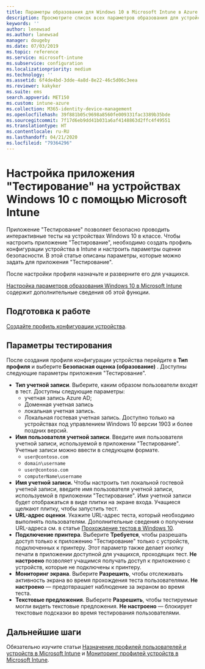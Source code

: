 ```yaml
---
title: Параметры образования для Windows 10 в Microsoft Intune в Azure | Документация Майкрософт
description: Просмотрите список всех параметров образования для устройств Windows 10. Используйте эти параметры в профиле конфигурации устройства с приложением "Тестирование", выберите способ входа пользователей или учащихся, отслеживайте экран во время теста и многое другое в Intune.
keywords: ''
author: lenewsad
ms.author: lanewsad
manager: dougeby
ms.date: 07/03/2019
ms.topic: reference
ms.service: microsoft-intune
ms.subservice: configuration
ms.localizationpriority: medium
ms.technology: ''
ms.assetid: 6f4de4bd-3dde-4a8d-8e22-46c5d06c3eea
ms.reviewer: kakyker
ms.suite: ems
search.appverid: MET150
ms.custom: intune-azure
ms.collection: M365-identity-device-management
ms.openlocfilehash: 39f881b05c9698a8560fe009331fac3389b35bde
ms.sourcegitcommit: 7f17d6eb9dd41b031a6af4148863d2ffc4f49551
ms.translationtype: HT
ms.contentlocale: ru-RU
ms.lasthandoff: 04/21/2020
ms.locfileid: "79364296"
---
```

# <a name="configure-the-take-a-test-app-on-windows-10-devices-using-intune"></a>Настройка приложения "Тестирование" на устройствах Windows 10 с помощью Microsoft Intune

Приложение "Тестирование" позволяет безопасно проводить интерактивные тесты на устройствах Windows 10 в классе. Чтобы настроить приложение "Тестирование", необходимо создать профиль конфигурации устройства в Intune и настроить параметры оценки безопасности. В этой статье описаны параметры, которые можно задать для приложения "Тестирование". 

После настройки профиля назначьте и разверните его для учащихся. 

[Настройка параметров образования Windows 10 в Microsoft Intune](education-settings-configure.md) содержит дополнительные сведения об этой функции.

## <a name="before-you-begin"></a>Подготовка к работе

[Создайте профиль конфигурации устройства](education-settings-configure.md#create-a-device-profile).

## <a name="take-a-test-settings"></a>Параметры тестирования
После создания профиля конфигурации устройства перейдите в **Тип профиля** и выберите **Безопасная оценка (образование)** . Доступны следующие параметры приложения "Тестирование". 


- **Тип учетной записи**. Выберите, каким образом пользователи входят в тест. Доступны следующие параметры:
  - учетная запись Azure AD;
  - Доменная учетная запись
  - локальная учетная запись.
  - Локальная гостевая учетная запись. Доступно только на устройствах под управлением Windows 10 версии 1903 и более поздних версий.    
- **Имя пользователя учетной записи**. Введите имя пользователя учетной записи, используемой в приложении "Тестирование". Учетные записи можно ввести в следующем формате.
  - `user@contoso.com`
  - `domain\username`
  - `user@contoso.com`
  - `computerName\username`
- **Имя учетной записи.** Чтобы настроить тип локальной гостевой учетной записи, введите имя пользователя учетной записи, используемой в приложении "Тестирование". Имя учетной записи будет отображаться в виде плитки на экране входа. Учащиеся щелкают плитку, чтобы запустить тест.  
- **URL-адрес оценки**. Укажите URL-адрес теста, который необходимо выполнять пользователям. Дополнительные сведения о получении URL-адреса см. в статье [Прохождение тестов в Windows 10](https://docs.microsoft.com/education/windows/take-tests-in-windows-10).
- **Подключение принтера**. Выберите **Требуется**, чтобы разрешать доступ только к приложению "Тестирование" только с устройств, подключенных к принтеру. Этот параметр также делает кнопку печати в приложении доступной для учащихся, проходящих тест. **Не настроено** позволяет учащимся получать доступ к приложению с устройств, которые не подключены к принтеру.  
- **Мониторинг экрана**. Выберите **Разрешить**, чтобы отслеживать активность экрана во время прохождения теста пользователями. **Не настроено** — предотвращает наблюдение за экраном во время теста.
- **Текстовые предложения**. Выберите **Разрешить**, чтобы тестируемые могли видеть текстовые предложения. **Не настроено** — блокирует текстовые подсказки во время тестирования пользователями.

## <a name="next-steps"></a>Дальнейшие шаги

Обязательно изучите статьи [Назначение профилей пользователей и устройств в Microsoft Intune](device-profile-assign.md) и [Мониторинг профилей устройств в Microsoft Intune](device-profile-monitor.md).
